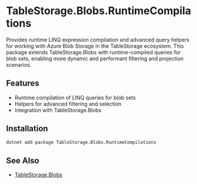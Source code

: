 # TableStorage.Blobs.RuntimeCompilations

Provides runtime LINQ expression compilation and advanced query helpers for working with Azure Blob Storage in the TableStorage ecosystem. This package extends TableStorage.Blobs with runtime-compiled queries for blob sets, enabling more dynamic and performant filtering and projection scenarios.

## Features
- Runtime compilation of LINQ queries for blob sets
- Helpers for advanced filtering and selection
- Integration with TableStorage.Blobs

## Installation

```bash
dotnet add package TableStorage.Blobs.RuntimeCompilations
```

## See Also

- [TableStorage.Blobs](https://www.nuget.org/packages/TableStorage.Blobs)